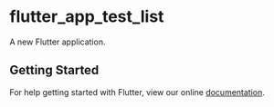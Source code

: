 # flutter_app_test_list

A new Flutter application.

## Getting Started

For help getting started with Flutter, view our online
[documentation](https://flutter.io/).
